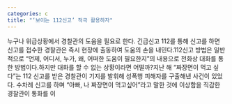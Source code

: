 ```yaml
---
categories: c
title: "‘보이는 112신고’ 적극 활용하자"
---
```

누구나 위급상황에서 경찰관의 도움을 필요로 한다. 긴급신고 112를 통해 신고를 하면 신고를 접수한 경찰관은 즉시 현장에 출동하여 도움의 손을 내민다.112신고 방법은 일반적으로 “언제, 어디서, 누가, 왜, 어떠한 도움이 필요한지”의 내용으로 전화상 대화를 통한 방법이다.하지만 대화를 할 수 없는 상황이라면 어떨까?지난 해 “짜장면이 먹고 싶다”는 112 신고를 받은 경찰관이 기지를 발휘해 성폭행 피해자를 구출해낸 사건이 있었다. 수차례 신고를 하며 “아빠, 나 짜장면이 먹고싶어”라고 말한 것에 이상함을 직감한 경찰관이 통화를 이